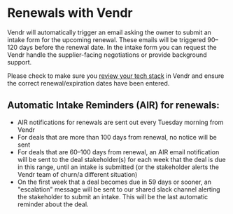 # Renewals with Vendr

Vendr will automatically trigger an email asking the owner to submit an intake form for the upcoming renewal. These emails will be triggered 90–120 days before the renewal date. In the intake form you can request the Vendr handle the supplier-facing negotiations or provide background support.

Please check to make sure you [review your tech stack](Tech_stack_review.md) in Vendr and ensure the correct renewal/expiration dates have been entered.

## Automatic Intake Reminders (AIR) for renewals:

- AIR notifications for renewals are sent out every Tuesday morning from Vendr
- For deals that are more than 100 days from renewal, no notice will be sent
- For deals that are 60–100 days from renewal, an AIR email notification will be sent to the deal stakeholder(s) for each week that the deal is due in this range, until an intake is submitted (or the stakeholder alerts the Vendr team of churn/a different situation)
- On the first week that a deal becomes due in 59 days or sooner, an "escalation" message will be sent to our shared slack channel alerting the stakeholder to submit an intake. This will be the last automatic reminder about the deal.
